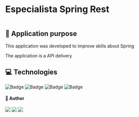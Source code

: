 <div style="display:flex; align-items: center">
    <h1>Especialista Spring Rest</h1>
</div>

## :dart: Application purpose
<p>This application was developed to improve skills about Spring</p>
<p>The application is a API delivery</p>

## :computer: Technologies

![Badge](https://img.shields.io/badge/Spring-Java-%53B400?style=for-the-badge&logo=Spring)
![Badge](https://img.shields.io/badge/MariaDb--%237159c1?style=for-the-badge&logo=MariaDb)
![Badge](https://img.shields.io/badge/Flyway--%237159c1?style=for-the-badge&logo=Flyway)
![Badge](https://img.shields.io/badge/Hibernate--%237159c1?style=for-the-badge&logo=Hibernate)

#### :man: Author
<div> 
  <a href="https://instagram.com/marcianojosepaulo" target="_blank"><img src="https://img.shields.io/badge/-Instagram-%23E4405F?style=for-the-badge&logo=instagram&logoColor=white" target="_blank"></a>
  <a href = "mailto:marcianojosepaulo@gmail.com"><img src="https://img.shields.io/badge/-Gmail-%23333?style=for-the-badge&logo=gmail&logoColor=white" target="_blank"></a>
  <a href="https://www.linkedin.com/in/marciano-josepaulo/" target="_blank"><img src="https://img.shields.io/badge/-LinkedIn-%230077B5?style=for-the-badge&logo=linkedin&logoColor=white" target="_blank"></a>
</div>

